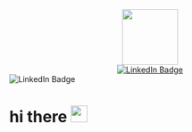 <div id="header" align="center">
  <img src="https://media.giphy.com/media/ermJKtxuNB3xe/giphy.gif" width="100"/>
  <br>
  <a href="https://www.linkedin.com/in/devop-archer/">
    <img src="https://img.shields.io/badge/LinkedIn-blue?style=for-the-badge&logo=linkedin&logoColor=white" alt="LinkedIn Badge"/>
  </a>
</div>

<div id="badges">
  <img src="https://img.shields.io/badge/LinkedIn-blue?style=for-the-badge&logo=linkedin&logoColor=white" alt="LinkedIn Badge"/>
  
  <img src="https://komarev.com/ghpvc/?username=777archer&style=flat-square&color=blue" alt=""/>
  <h1>
  hi there
  <img src="https://media.giphy.com/media/hvRJCLFzcasrR4ia7z/giphy.gif" width="30px"/>
</h1>
</div>

